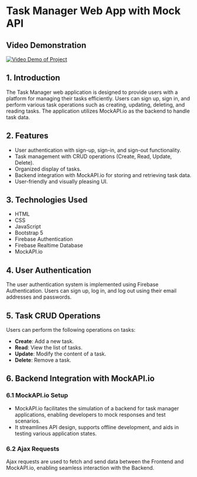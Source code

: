# Task Manager Web App with Mock API

## Video Demonstration 

[![Video Demo of Project](https://img.youtube.com/vi/rvvD8n76M7M/maxresdefault.jpg)](https://www.youtube.com/watch?v=rvvD8n76M7M)


## 1. Introduction
The Task Manager web application is designed to provide users with a platform for managing their tasks efficiently. Users can sign up, sign in, and perform various task operations such as creating, updating, deleting, and reading tasks. The application utilizes MockAPI.io as the backend to handle task data.


## 2. Features
- User authentication with sign-up, sign-in, and sign-out functionality.
- Task management with CRUD operations (Create, Read, Update, Delete).
- Organized display of tasks.
- Backend integration with MockAPI.io for storing and retrieving task data.
- User-friendly and visually pleasing UI.


## 3. Technologies Used
- HTML 
- CSS
- JavaScript
- Bootstrap 5
- Firebase Authentication
- Firebase Realtime Database
- MockAPI.io


## 4. User Authentication
The user authentication system is implemented using Firebase Authentication. Users can sign up, log in, and log out using their email addresses and passwords.


## 5. Task CRUD Operations
Users can perform the following operations on tasks:
- **Create**: Add a new task.
- **Read**: View the list of tasks.
- **Update**: Modify the content of a task.
- **Delete**: Remove a task.


## 6. Backend Integration with MockAPI.io

### 6.1 MockAPI.io Setup
- MockAPI.io facilitates the simulation of a backend for task manager applications, enabling developers to mock responses and test scenarios.
- It streamlines API design, supports offline development, and aids in testing various application states.

### 6.2 Ajax Requests
Ajax requests are used to fetch and send data between the Frontend and MockAPI.io, enabling seamless interaction with the Backend.
